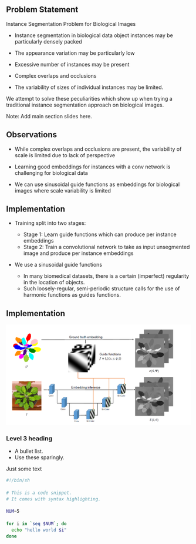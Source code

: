 ## Problem Statement

Instance Segmentation Problem for Biological Images

* Instance segmentation in biological data object instances may be particularly densely
packed

* The appearance variation may be particularly low


* Excessive number of instances may be present

* Complex overlaps and occlusions


* The variability of sizes of individual instances may
be limited. 

We attempt to solve these peculiarities which show up when trying a traditional instance segmentation approach on biological images.

Note: Add main section slides here.


## Observations

* While complex overlaps and occlusions are present, the variability of scale is limited due to lack of perspective

* Learning good embeddings for instances with a conv network is challenging for biological data

* We can use sinusoidal guide functions as embeddings for biological images where scale variability is limited


## Implementation

* Training split into two stages:

    * Stage 1: Learn guide functions which can produce per instance embeddings
    * Stage 2: Train a convolutional network to take as input unsegmented image and produce per instance embeddings


* We use a sinusoidal guide functions
    * In many biomedical datasets, there is a certain (imperfect) regularity in the location of objects.
    * Such loosely-regular, semi-periodic structure calls for the use of harmonic functions as guides functions.


## Implementation

<img src='images/image1.png'>


### Level 3 heading

* A bullet list.
* Use these sparingly.


Just some text

```bash
#!/bin/sh

# This is a code snippet.
# It comes with syntax highlighting.

NUM=5

for i in `seq $NUM`; do
  echo "hello world $i"
done
```
